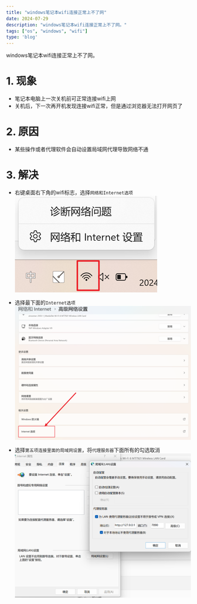 ```yaml
---
title: "windows笔记本wifi连接正常上不了网"
date: 2024-07-29
description: "windows笔记本wifi连接正常上不了网。"
tags: ["os", "windows", "wifi"]
type: 'blog'
---
```


windows笔记本wifi连接正常上不了网。

<!--more-->

# 1. 现象
- 笔记本电脑上一次关机前可正常连接wifi上网
- 关机后，下一次再开机发现连接wifi正常，但是通过浏览器无法打开网页了

# 2. 原因
- 某些操作或者代理软件会自动设置局域网代理导致网络不通

# 3. 解决
- 右键桌面右下角的wifi标志，选择`网络和Internet选项`
![image.png](./1.png)

- 选择最下面的`Internet选项`
![image.png](./2.png)

- 选择`第五项连接里面的局域网设置`，将`代理服务器`下面所有的勾选取消
![image.png](./3.png)